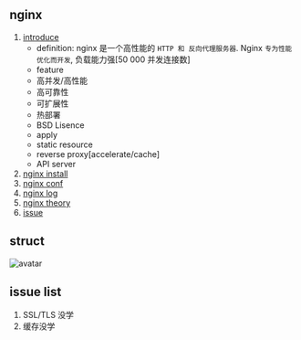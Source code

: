 ## nginx

1. [introduce](./1.introduce.md)
   - definition:
     nginx 是一个高性能的 `HTTP 和 反向代理服务器`. Nginx `专为性能优化而开发`, 负载能力强[50 000 并发连接数]
   - feature
   - 高并发/高性能
   - 高可靠性
   - 可扩展性
   - 热部署
   - BSD Lisence
   - apply
   - static resource
   - reverse proxy[accelerate/cache]
   - API server
2. [nginx install](./2.install.md)
3. [nginx conf](./3.config.md)
4. [nginx log](./4.log.md)
5. [nginx theory](./5.theory.md)
6. [issue](./nginx-issue.md)

## struct

![avatar](/static/image/common/nginx.png)

## issue list

1. SSL/TLS 没学
2. 缓存没学
